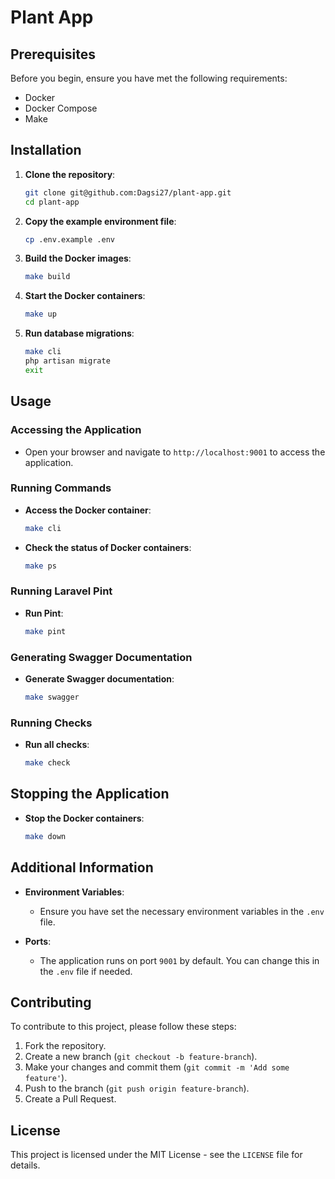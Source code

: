 # Plant App

## Prerequisites

Before you begin, ensure you have met the following requirements:
- Docker
- Docker Compose
- Make

## Installation

1. **Clone the repository**:
    ```bash
    git clone git@github.com:Dagsi27/plant-app.git
    cd plant-app
    ```

2. **Copy the example environment file**:
    ```bash
    cp .env.example .env
    ```

3. **Build the Docker images**:
    ```bash
    make build
    ```

4. **Start the Docker containers**:
    ```bash
    make up
    ```

5. **Run database migrations**:
    ```bash
    make cli
    php artisan migrate
    exit
    ```

## Usage

### Accessing the Application

- Open your browser and navigate to `http://localhost:9001` to access the application.

### Running Commands

- **Access the Docker container**:
    ```bash
    make cli
    ```

- **Check the status of Docker containers**:
    ```bash
    make ps
    ```

### Running Laravel Pint

- **Run Pint**:
    ```bash
    make pint
    ```

### Generating Swagger Documentation

- **Generate Swagger documentation**:
    ```bash
    make swagger
    ```

### Running Checks

- **Run all checks**:
    ```bash
    make check
    ```

## Stopping the Application

- **Stop the Docker containers**:
    ```bash
    make down
    ```

## Additional Information

- **Environment Variables**:
    - Ensure you have set the necessary environment variables in the `.env` file.

- **Ports**:
    - The application runs on port `9001` by default. You can change this in the `.env` file if needed.

## Contributing

To contribute to this project, please follow these steps:

1. Fork the repository.
2. Create a new branch (`git checkout -b feature-branch`).
3. Make your changes and commit them (`git commit -m 'Add some feature'`).
4. Push to the branch (`git push origin feature-branch`).
5. Create a Pull Request.

## License

This project is licensed under the MIT License - see the `LICENSE` file for details.
